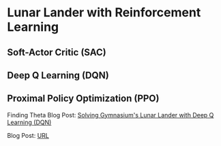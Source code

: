 # Lunar Lander with Reinforcement Learning

## Soft-Actor Critic (SAC)

## Deep Q Learning (DQN)

## Proximal Policy Optimization (PPO)

Finding Theta Blog Post: [Solving Gymnasium's Lunar Lander with Deep Q Learning (DQN)](https://www.findingtheta.com/blog/solving-gymnasiums-lunar-lander-with-deep-q-learning)

Blog Post: [URL](https://www.findingtheta.com/blog/solving-gymnasiums-lunar-lander-with-deep-q-learning)
